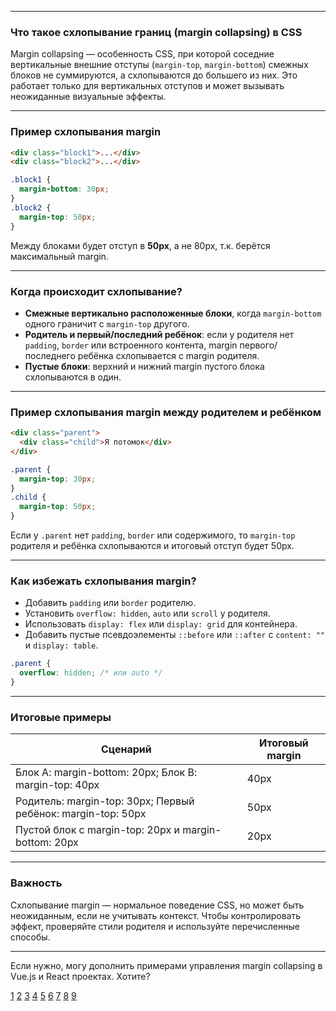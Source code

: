 
---

### Что такое схлопывание границ (margin collapsing) в CSS

Margin collapsing — особенность CSS, при которой соседние вертикальные внешние отступы (`margin-top`, `margin-bottom`) смежных блоков не суммируются, а схлопываются до большего из них. Это работает только для вертикальных отступов и может вызывать неожиданные визуальные эффекты.

---

### Пример схлопывания margin

```html
<div class="block1">...</div>
<div class="block2">...</div>
```

```css
.block1 {
  margin-bottom: 30px;
}
.block2 {
  margin-top: 50px;
}
```

Между блоками будет отступ в **50px**, а не 80px, т.к. берётся максимальный margin.

---

### Когда происходит схлопывание?

- **Смежные вертикально расположенные блоки**, когда `margin-bottom` одного граничит с `margin-top` другого.
- **Родитель и первый/последний ребёнок**: если у родителя нет `padding`, `border` или встроенного контента, margin первого/последнего ребёнка схлопывается с margin родителя.
- **Пустые блоки**: верхний и нижний margin пустого блока схлопываются в один.

---

### Пример схлопывания margin между родителем и ребёнком

```html
<div class="parent">
  <div class="child">Я потомок</div>
</div>
```

```css
.parent {
  margin-top: 30px;
}
.child {
  margin-top: 50px;
}
```

Если у `.parent` нет `padding`, `border` или содержимого, то `margin-top` родителя и ребёнка схлопываются и итоговый отступ будет 50px.

---

### Как избежать схлопывания margin?

- Добавить `padding` или `border` родителю.
- Установить `overflow: hidden`, `auto` или `scroll` у родителя.
- Использовать `display: flex` или `display: grid` для контейнера.
- Добавить пустые псевдоэлементы `::before` или `::after` с `content: ""` и `display: table`.

```css
.parent {
  overflow: hidden; /* или auto */
}
```

---

### Итоговые примеры

| Сценарий                                                     | Итоговый margin |
| ------------------------------------------------------------ | --------------- |
| Блок A: margin-bottom: 20px; Блок B: margin-top: 40px        | 40px            |
| Родитель: margin-top: 30px; Первый ребёнок: margin-top: 50px | 50px            |
| Пустой блок с margin-top: 20px и margin-bottom: 20px         | 20px            |

---

### Важность

Схлопывание margin — нормальное поведение CSS, но может быть неожиданным, если не учитывать контекст. Чтобы контролировать эффект, проверяйте стили родителя и используйте перечисленные способы.

---

Если нужно, могу дополнить примерами управления margin collapsing в Vue.js и React проектах. Хотите?

[1](https://developer.mozilla.org/ru/docs/Web/CSS/CSS_box_model/Mastering_margin_collapsing)
[2](https://webref.ru/course/block-model/margin-collapse)
[3](https://htmlacademy.ru/blog/css/margin)
[4](https://habr.com/ru/articles/465839/)
[5](https://softwaremaniacs.org/blog/2005/09/05/css-layout-flow-margins/)
[6](https://idg.net.ua/blog/uchebnik-css/ispolzovanie-css/margin-i-padding)
[7](https://habr.com/ru/articles/257327/)
[8](https://www.youtube.com/watch?v=b0OixvFBnsA)
[9](https://htmlbook.ru/samlayout/blochnaya-verstka/skhlopyvayushchiesya-otstupy)

